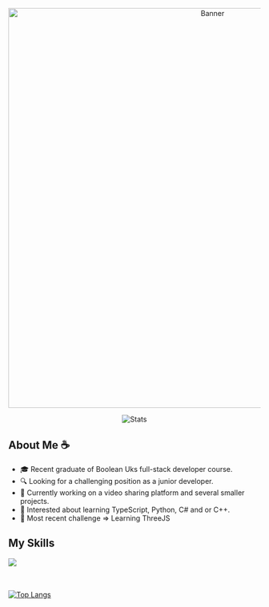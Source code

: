 <!-- Banner -->
<p align="center">
  <img width=800 align="center" src="https://cdn.discordapp.com/attachments/142745451207065600/1111229641722707988/GitHubBanner.png" alt="Banner" />
</p>
<p align="center">
  <img align="center" src="https://github-readme-stats.vercel.app/api?username=MaybeFreak&count_private=true&hide=issues&show_icons=true&theme=onedark" alt="Stats" />
</p>

## About Me ☕

- 🎓 Recent graduate of Boolean Uks full-stack developer course.
- 🔍 Looking for a challenging position as a junior developer.
- 🔨 Currently working on a video sharing platform and several smaller projects.
- 🌱 Interested about learning TypeScript, Python, C# and or C++.
- 🧠 Most recent challenge => Learning ThreeJS 

## My Skills
<p style="height: 50px">
  <img src="https://cdn.jsdelivr.net/gh/devicons/devicon/icons/html5/html5-plain.svg" />
</p>
 
[![Top Langs](https://github-readme-stats.vercel.app/api/top-langs/?username=MaybeFreak&layout=compact&theme=onedark)](https://github.com/anuraghazra/github-readme-stats)
